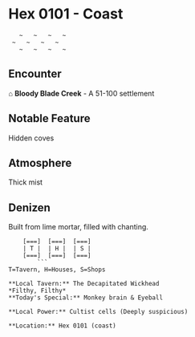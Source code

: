 # Hex 0101 - Coast
```
   ~   ~   ~   ~
 ~   ~   ~   ~
   ~   ~   ~   ~
```

## Encounter

⌂ **Bloody Blade Creek** - A 51-100 settlement

## Notable Feature

Hidden coves

## Atmosphere

Thick mist

## Denizen

Built from lime mortar, filled with chanting.

```
    [===]  [===]  [===]
    | T |  | H |  | S |
    [===]  [===]  [===]
        ```
T=Tavern, H=Houses, S=Shops

**Local Tavern:** The Decapitated Wickhead
*Filthy, Filthy*
**Today's Special:** Monkey brain & Eyeball

**Local Power:** Cultist cells (Deeply suspicious)

**Location:** Hex 0101 (coast)
